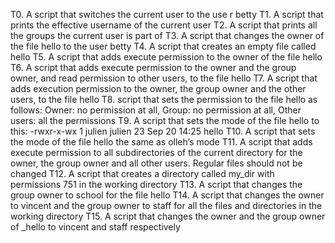 T0. A script that switches the current user to the use
r betty
T1. A script that prints the effective username of the
 current user
T2. A script that prints all the groups the current user is part of
T3. A script that changes the owner of the file hello to the user betty
T4. A script that creates an empty file called hello
T5. A script that adds execute permission to the owner of the file hello
T6. A script that adds execute permission to the owner and the group owner, and read permission to other users, to the file hello
T7. A script that adds execution permission to the owner, the group owner and the other users, to the file hello
T8. script that sets the permission to the file hello as follows: Owner: no permission at all, Group: no permission at all, Other users: all the permissions
T9. A script that sets the mode of the file hello to this: -rwxr-x-wx 1 julien julien 23 Sep 20 14:25 hello
T10. A script that sets the mode of the file hello the same as olleh’s mode
T11. A script that adds execute permission to all subdirectories of the current directory for the owner, the group owner and all other users. Regular files should not be changed
T12. A script that creates a directory called my_dir with permissions 751 in the working directory
T13. A script that changes the group owner to school for the file hello
T14. A script that changes the owner to vincent and the group owner to staff for all the files and directories in the working directory
T15. A script that changes the owner and the group owner of _hello to vincent and staff respectively
